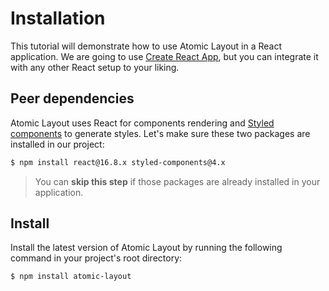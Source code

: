 # Installation

This tutorial will demonstrate how to use Atomic Layout in a React application. We are going to use [Create React App](https://facebook.github.io/create-react-app/), but you can integrate it with any other React setup to your liking.

## Peer dependencies

Atomic Layout uses React for components rendering and [Styled components](https://www.styled-components.com/) to generate styles. Let's make sure these two packages are installed in our project:

```bash
$ npm install react@16.8.x styled-components@4.x
```

> You can **skip this step** if those packages are already installed in your application.

## Install

Install the latest version of Atomic Layout by running the following command in your project's root directory:

```bash
$ npm install atomic-layout
```

